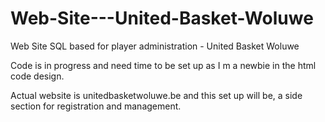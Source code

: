 Web-Site---United-Basket-Woluwe
===============================

Web Site SQL based for player administration - United Basket Woluwe

Code is in progress and need time to be set up as I m a newbie in the html code design.

Actual website is unitedbasketwoluwe.be and this set up will be, a side section for registration and management.
